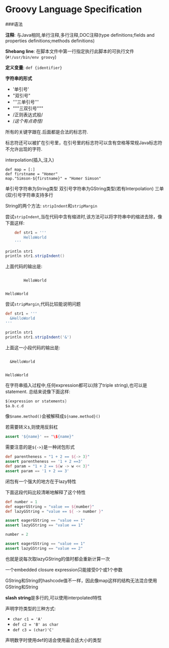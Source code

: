 Groovy Language Specification
=============================

###语法

**注释**: 与Java相同,单行注释,多行注释,DOC注释(type definitions;fields and properties definitions;methods definitions)

**Shebang line**: 在脚本文件中第一行指定执行此脚本的可执行文件(`#!/usr/bin/env groovy`)

**定义变量**: `def {identifier}`

**字符串的形式**

*   '单引号'
*   "双引号"
*   '''三单引号'''
*   """三双引号"""
*   /正则表达式般/
*   $/这个有点奇怪/$

所有的关键字跟在.后面都是合法的标志符.

标志符还可以被扩在引号里，在引号里的标志符可以含有空格等常规Java标志符不允许出现的字符.

interpolation(插入,注入)

    def map = [:]
    def firstname = "Homer"
    map."Simson-${firstname}" = "Homer Simson"

单引号字符串为String类型
双引号字符串为GString类型(若有Interpolation)
三单(双)引号字符串支持多行

String的两个方法: `stripIndent`和`stripMargin`

尝试`stripIndent`,当在代码中含有缩进时,该方法可以将字符串中的缩进去除，像下面这样:

```groovy
    def str1 = '''
        HelloWorld
    '''

println str1
println str1.stripIndent()
```

上面代码的输出是:

```

        HelloWorld


HelloWorld

```

尝试`stripMargin`,代码比较能说明问题

```groovy
def str1 = '''
  &HelloWorld
'''

println str1
println str1.stripIndent('&')
```

上面这一小段代码的输出是:

```

  &HelloWorld


HelloWorld

```

在字符串插入过程中,任何expression都可以(除了triple string),也可以是statement. 总结来说像下面这样:

```groovy
${expression or statements}
$a.b.c.d
```

像`$name.method()`会被解释成`${name.method}()`

若需要转义`$`,则使用反斜杠

```groovy
assert '${name}' == "\${name}"
```

需要注意的是`${->}`是一种闭包形式

```groovy
def parentheness = "1 + 2 == ${-> 3}"
assert parentheness == '1 + 2 ==3'
def param = "1 + 2 == ${w -> w << 3}"
assert param == '1 + 2 == 3'
```

闭包有一个强大的地方在于lazy特性

下面这段代码比较清晰地解释了这个特性

```groovy
def number = 1
def eagerGString = "value == ${number}"
def lazyGString = "value == ${ -> number }"

assert eagerGString == "value == 1"
assert lazyGString == "value == 1"

number = 2

assert eagerGString == "value == 1"
assert lazyGString == "value == 2"
```

也就是说每次取lazyGString的值时都会重新计算一次

一个embedded closure expression只能接受0个或1个参数

GString和String的hashcode值不一样，因此像map这样的结构无法混合使用GString和String

**slash string**是多行的,可以使用interpolated特性

声明字符类型的三种方式:

*   `char c1 = 'A'`
*   `def c2 = 'B' as char`
*   `def c3 = (char)'C'`

声明数字时使用def的话会使用最合适大小的类型

